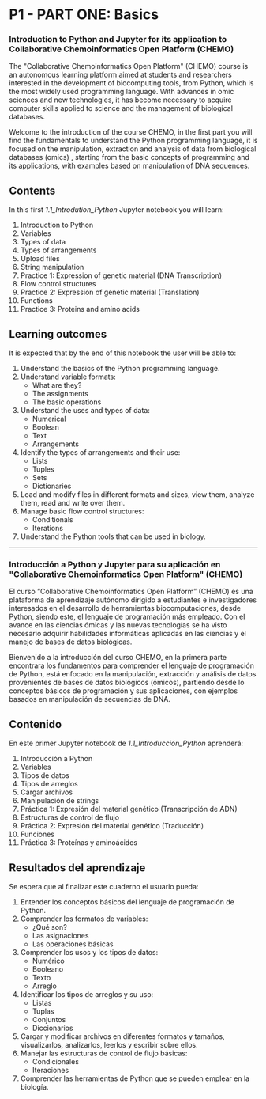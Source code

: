 # P1 - PART ONE: Basics

### Introduction to Python and Jupyter for its application to Collaborative Chemoinformatics Open Platform (CHEMO)

The "Collaborative Chemoinformatics Open Platform" (CHEMO) course is an autonomous learning platform aimed at students and researchers interested in the development of biocomputing tools, from Python, which is the most widely used programming language. With advances in omic sciences and new technologies, it has become necessary to acquire computer skills applied to science and the management of biological databases.

Welcome to the introduction of the course CHEMO, in the first part you will find the fundamentals to understand the Python programming language, it is focused on the manipulation, extraction and analysis of data from biological databases (omics) , starting from the basic concepts of programming and its applications, with examples based on manipulation of DNA sequences.


## Contents
In this first *1.1_Introdution_Python* Jupyter notebook you will learn:
    
1. Introduction to Python
2. Variables
3. Types of data
4. Types of arrangements
5. Upload files
6. String manipulation
7. Practice 1: Expression of genetic material (DNA Transcription)
8. Flow control structures
9. Practice 2: Expression of genetic material (Translation)
10. Functions
11. Practice 3: Proteins and amino acids


## Learning outcomes
It is expected that by the end of this notebook the user will be able to:

1. Understand the basics of the Python programming language.
2. Understand variable formats:
    - What are they?
    - The assignments
    - The basic operations
3. Understand the uses and types of data:
    - Numerical
    - Boolean
    - Text
    - Arrangements
4. Identify the types of arrangements and their use:
    - Lists
    - Tuples
    - Sets
    - Dictionaries
5. Load and modify files in different formats and sizes, view them, analyze them, read and write over them.
6. Manage basic flow control structures:
    - Conditionals
    - Iterations
7. Understand the Python tools that can be used in biology.


*******************************************



### Introducción a Python y Jupyter para su aplicación en "Collaborative Chemoinformatics Open Platform" (CHEMO)

El curso “Collaborative Chemoinformatics Open Platform” (CHEMO) es una plataforma de aprendizaje autónomo dirigido a estudiantes e investigadores interesados en el desarrollo de herramientas biocomputaciones, desde Python, siendo este, el lenguaje de programación más empleado. Con el avance en las ciencias ómicas y las nuevas tecnologías se ha visto necesario adquirir habilidades informáticas aplicadas en las ciencias y el manejo de bases de datos biológicas.

Bienvenido a la introducción del curso CHEMO, en la primera parte encontrara los fundamentos para comprender el lenguaje de programación de Python, está enfocado en la manipulación, extracción y análisis de datos provenientes de bases de datos biológicos (ómicos), partiendo desde lo conceptos básicos de programación y sus aplicaciones, con ejemplos basados en manipulación de secuencias de DNA.


## Contenido

En este primer Jupyter notebook de *1.1_Introducción_Python* aprenderá:

1. Introducción a Python
2. Variables
3. Tipos de datos
4. Tipos de arreglos
5. Cargar archivos
6. Manipulación de strings
7. Práctica 1: Expresión del material genético (Transcripción de ADN)
8. Estructuras de control de flujo
9. Práctica 2: Expresión del material genético (Traducción)
10. Funciones
11. Práctica 3: Proteínas y aminoácidos


## Resultados del aprendizaje

Se espera que al finalizar este cuaderno el usuario pueda:

1. Entender los conceptos básicos del lenguaje de programación de Python.
2. Comprender los formatos de variables:
    - ¿Qué son?
    - Las asignaciones
    - Las operaciones básicas
3. Comprender los usos y los tipos de datos:
    - Numérico
    - Booleano
    - Texto
    - Arreglo
4. Identificar los tipos de arreglos y su uso:
    - Listas
    - Tuplas
    - Conjuntos
    - Diccionarios
5. Cargar y modificar archivos en diferentes formatos y tamaños, visualizarlos, analizarlos, leerlos y escribir sobre ellos.
6. Manejar las estructuras de control de flujo básicas:
    - Condicionales
    - Iteraciones
7. Comprender las herramientas de Python que se pueden emplear en la biología.
